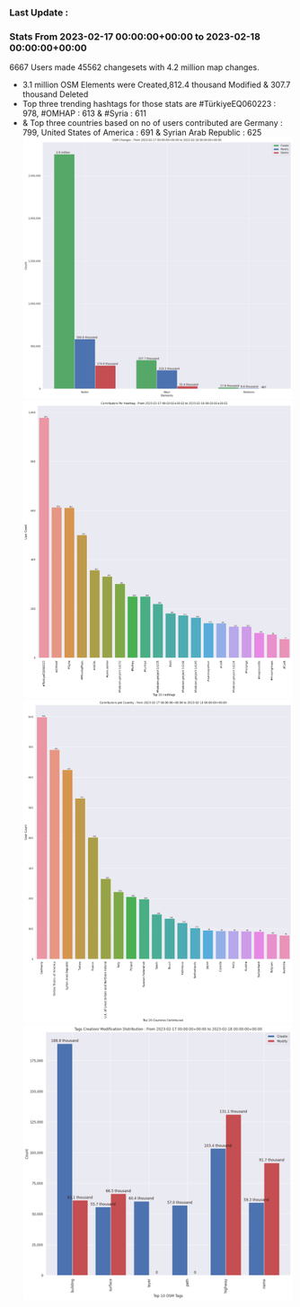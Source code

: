 ### Last Update :

### Stats From 2023-02-17 00:00:00+00:00 to 2023-02-18 00:00:00+00:00

6667 Users made 45562 changesets with 4.2 million map changes.
- 3.1 million OSM Elements were Created,812.4 thousand Modified & 307.7 thousand Deleted
- Top three trending hashtags for those stats are #TürkiyeEQ060223 : 978, #OMHAP : 613 & #Syria : 611
-  & Top three countries based on no of users contributed are Germany : 799, United States of America : 691 & Syrian Arab Republic : 625
![Alt text](./charts/osm_changes.png) 
![Alt text](./charts/users_per_hashtag.png) 
![Alt text](./charts/users_per_country.png) 
![Alt text](./charts/tags.png) 
